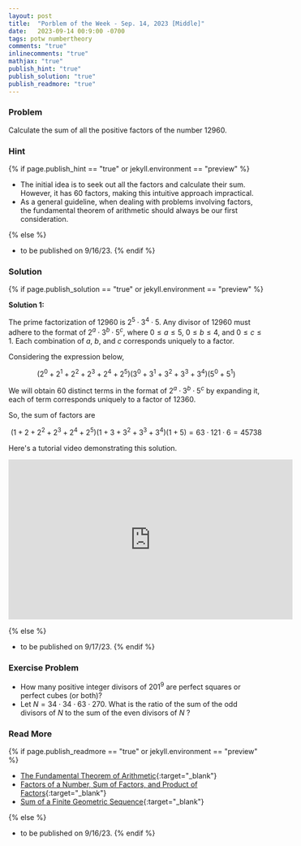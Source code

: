```yaml
---
layout: post
title:  "Porblem of the Week - Sep. 14, 2023 [Middle]"
date:   2023-09-14 00:9:00 -0700
tags: potw numbertheory
comments: "true"
inlinecomments: "true"
mathjax: "true"
publish_hint: "true"
publish_solution: "true"
publish_readmore: "true"
---
```

### Problem
Calculate the sum of all the positive factors of the number $12960$.

<!--more-->

### Hint
{% if page.publish_hint == "true" or jekyll.environment == "preview" %}

- The initial idea is to seek out all the factors and calculate their sum. However, it has 60 factors, making this intuitive approach impractical.
- As a general guideline, when dealing with problems involving factors, the fundamental theorem of arithmetic should always be our first consideration.

{% else %}
- to be published on 9/16/23.
{% endif %}

### Solution 
{% if page.publish_solution == "true" or jekyll.environment == "preview" %}

**Solution 1:** 

The prime factorization of $12960$ is $2^5 \cdot 3^4 \cdot 5$. Any divisor of $12960$ must adhere to the format of $2^a \cdot 3^b \cdot 5^c$, where $0 \leq a \leq 5$, $0 \leq b \leq 4$, and $0 \leq c \leq 1$. Each combination of $a$, $b$, and $c$ corresponds uniquely to a factor.

Considering the expression below,

$$(2^0+2^1+2^2+2^3+2^4+2^5)(3^0+3^1+3^2+3^3+3^4)(5^0+5^1)$$

We will obtain $60$ distinct terms in the format of $2^a \cdot 3^b \cdot 5^c$ by expanding it, each of term corresponds uniquely to a factor of $12360$.

So, the sum of factors are 

$$(1+2+2^2+2^3+2^4+2^5)(1+3+3^2+3^3+3^4)(1+5) = 63  \cdot 121 \cdot 6 = 45738$$

Here's a tutorial video demonstrating this solution.
<div class='embed-container'>
<iframe width="560" height="315" src="https://www.youtube.com/embed/QOjX1wAdYDs?si=fY8PSXN3VMwrM13c" title="YouTube video player" frameborder="0" allow="accelerometer; autoplay; clipboard-write; encrypted-media; gyroscope; picture-in-picture; web-share" allowfullscreen></iframe>
</div>

{% else %}
- to be published on 9/17/23.
{% endif %}

### Exercise Problem
- How many positive integer divisors of $201^9$ are perfect squares or perfect cubes (or both)?
- Let $N = 34 \cdot 34 \cdot 63 \cdot 270$. What is the ratio of the sum of the odd divisors of $N$ to the sum of the even divisors of $N$ ?

### Read More
{% if page.publish_readmore == "true" or jekyll.environment == "preview" %}

- [The Fundamental Theorem of Arithmetic](https://www.mathsisfun.com/numbers/fundamental-theorem-arithmetic.html){:target="_blank"}
- [Factors of a Number, Sum of Factors, and Product of Factors](https://byjus.com/maths/factors-of-a-number/){:target="_blank"}
- [Sum of a Finite Geometric Sequence](https://flexbooks.ck12.org/cbook/ck-12-elementary-intermediate-college-algebra/section/13.7/primary/lesson/finding-the-sum-of-a-finite-geometric-sequence-c-alg/){:target="_blank"}

{% else %}
- to be published on 9/16/23.
{% endif %}
